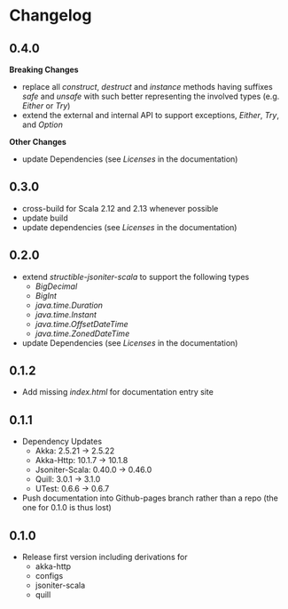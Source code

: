 # Changelog

## 0.4.0

**Breaking Changes**

* replace all _construct_, _destruct_ and _instance_ methods having suffixes _safe_ and _unsafe_ with such better
representing the involved types (e.g. _Either_ or _Try_)
* extend the external and internal API to support exceptions, _Either_, _Try_, and _Option_  

**Other Changes**

* update Dependencies (see _Licenses_ in the documentation)

## 0.3.0

* cross-build for Scala 2.12 and 2.13 whenever possible
* update build
* update dependencies (see _Licenses_ in the documentation)



## 0.2.0

* extend _structible-jsoniter-scala_ to support the following types
    * _BigDecimal_
    * _BigInt_
    * _java.time.Duration_
    * _java.time.Instant_
    * _java.time.OffsetDateTime_
    * _java.time.ZonedDateTime_
* update Dependencies (see _Licenses_ in the documentation)



## 0.1.2

* Add missing _index.html_ for documentation entry site



## 0.1.1

* Dependency Updates
    * Akka: 2.5.21 -> 2.5.22
    * Akka-Http: 10.1.7 -> 10.1.8
    * Jsoniter-Scala: 0.40.0 -> 0.46.0
    * Quill: 3.0.1 -> 3.1.0
    * UTest: 0.6.6 -> 0.6.7
* Push documentation into Github-pages branch rather than a repo (the one for 0.1.0 is thus lost) 



## 0.1.0

* Release first version including derivations for
    * akka-http
    * configs
    * jsoniter-scala
    * quill
